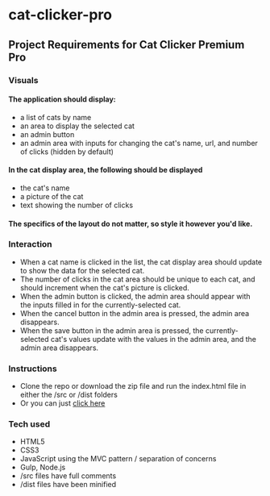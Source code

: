 # cat-clicker-pro

## Project Requirements for Cat Clicker Premium Pro

### Visuals
#### The application should display:
- a list of cats by name
- an area to display the selected cat
- an admin button
- an admin area with inputs for changing the cat's name, url, and number of clicks (hidden by default)

#### In the cat display area, the following should be displayed
- the cat's name
- a picture of the cat
- text showing the number of clicks

#### The specifics of the layout do not matter, so style it however you'd like.

### Interaction
- When a cat name is clicked in the list, the cat display area should update to show the data for the selected cat.
- The number of clicks in the cat area should be unique to each cat, and should increment when the cat's picture is clicked.
- When the admin button is clicked, the admin area should appear with the inputs filled in for the currently-selected cat.
- When the cancel button in the admin area is pressed, the admin area disappears.
- When the save button in the admin area is pressed, the currently-selected cat's values update with the values in the admin area, and the admin area disappears.

### Instructions
- Clone the repo or download the zip file and run the index.html file in either the /src or /dist folders
- Or you can just [click here](https://papanugget.github.io/cat-clicker-pro/dist/)

### Tech used
- HTML5
- CSS3
- JavaScript using the MVC pattern / separation of concerns
- Gulp, Node.js
- /src files have full comments
- /dist files have been minified
